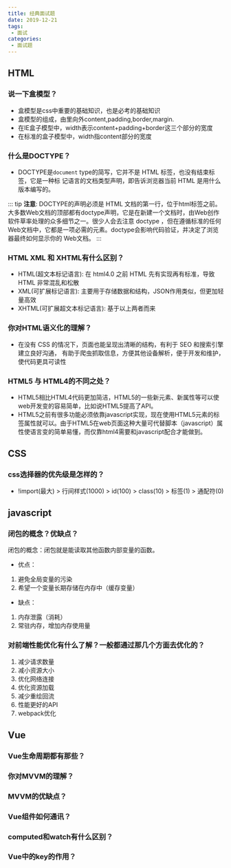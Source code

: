 ```yaml
---
title: 经典面试题
date: 2019-12-21
tags:
 - 面试
categories:
 - 面试题
---
```


## HTML
### 说一下盒模型？

- 盒模型是css中重要的基础知识，也是必考的基础知识
- 盒模型的组成，由里向外content,padding,border,margin.
- 在IE盒子模型中，width表示content+padding+border这三个部分的宽度
- 在标准的盒子模型中，width指content部分的宽度

### 什么是DOCTYPE？

- DOCTYPE是`document` type的简写，它并不是 HTML 标签，也没有结束标签，它是一种标
记语言的文档类型声明，即告诉浏览器当前 HTML 是用什么版本编写的。

::: tip 
__注意__: DOCTYPE的声明必须是 HTML 文档的第一行，位于html标签之前。大多数Web文档的顶部都有doctype声明，它是在新建一个文档时，由Web创作软件草率处理的众多细节之一。很少人会去注意 doctype ，但在遵循标准的任何Web文档中，它都是一项必需的元素。doctype会影响代码验证，并决定了浏览器最终如何显示你的 Web文档。
:::

### HTML XML 和 XHTML有什么区别？

- HTML(超文本标记语言): 在 html4.0 之前 HTML 先有实现再有标准，导致 HTML 非常混乱和松散
- XML(可扩展标记语言): 主要用于存储数据和结构，JSON作用类似，但更加轻量高效
- XHTML(可扩展超文本标记语言): 基于以上两者而来

### 你对HTML语义化的理解？

- 在没有 CSS 的情况下，页面也能呈现出清晰的结构，有利于 SEO 和搜索引擎建立良好沟通， 有助于爬虫抓取信息，方便其他设备解析，便于开发和维护，使代码更具可读性

### HTML5 与 HTML4的不同之处？

- HTML5相比HTML4代码更加简洁，HTML5的一些新元素、新属性等可以使web开发变的容易简单，比如说HTML5提高了API。
- HTML5之前有很多功能必须依靠javascript实现，现在使用HTML5元素的标签属性就可以。由于HTML5在web页面这种大量可代替脚本（javascript）属性使语言变的简单易懂，而仅靠html4需要和javascript配合才能做到。

## CSS

### css选择器的优先级是怎样的？

- !import(最大) > 行间样式(1000) > id(100) > class(10) > 标签(1) > 通配符(0)

## javascript

### 闭包的概念？优缺点？

闭包的概念：闭包就是能读取其他函数内部变量的函数。

- 优点：
 1. 避免全局变量的污染
 2. 希望一个变量长期存储在内存中（缓存变量）
- 缺点：
 1. 内存泄露（消耗）
 2. 常驻内存，增加内存使用量

### 对前端性能优化有什么了解？一般都通过那几个方面去优化的？

1. 减少请求数量
2. 减小资源大小
3. 优化网络连接
4. 优化资源加载
5. 减少重绘回流
6. 性能更好的API
7. webpack优化


## Vue

### Vue生命周期都有那些？

### 你对MVVM的理解？


### MVVM的优缺点？


### Vue组件如何通讯？

### computed和watch有什么区别？


### Vue中的key的作用？